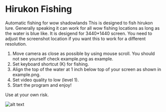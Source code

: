 # Hirukon Fishing
Automatic fishing for wow shadowlands
This is designed to fish hirukon lure. Generally speaking it can work for all wow fishing locations as long as the water is blue like.
It is desigend for 3440*1440 screen. You need to adjust the screenshot location if you want this to work for a different resolution.
1. Move camera as close as possible by using mouse scroll. You should not see yourself check example.png as example.
2. Set keyboard shortcut (K) for fishing.
3. Align the top of the water at 1 inch below top of your screen as shown in example.png.
4. Set video quality to low (level 1).
4. Start the program and enjoy!

Use at your own risk.

![alt text](https://github.com/diwulechao/wow.fishing.hirukon/blob/main/example.png?raw=true)
